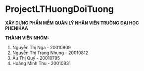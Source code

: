 # ProjectLTHuongDoiTuong
**XÂY DỰNG PHẦN MỀM QUẢN LÝ NHÂN VIÊN TRƯỜNG ĐẠI HỌC PHENIKAA**

**THÀNH VIÊN NHÓM:**
1. Nguyễn Thị Nga - 20010809
2. Nguyễn Thị Trang Nhung - 20010812
3. Âu Thị Quý - 20010795
4. Hoàng Minh Thu - 20010831
